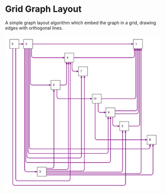 # Grid Graph Layout

A simple graph layout algorithm which embed the graph in a grid,
drawing edges with orthogonal lines.

![Example](example.png)
